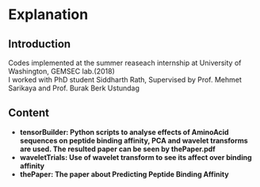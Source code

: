 # Explanation
## Introduction
Codes implemented at the summer reaseach internship at University of Washington, GEMSEC lab.(2018) \
I worked with PhD student Siddharth Rath, Supervised by Prof. Mehmet Sarikaya and Prof. Burak Berk Ustundag
## Content
* **tensorBuilder: Python scripts to analyse effects of AminoAcid sequences on peptide binding affinity, PCA and wavelet transforms are used. The resulted paper can be seen by thePaper.pdf**
* **waveletTrials: Use of wavelet transform to see its affect over binding affinity**
* **thePaper: The paper about Predicting Peptide Binding Affinity** 


